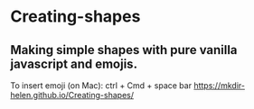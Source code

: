 # Creating-shapes
## Making simple shapes with pure vanilla javascript and emojis.
To insert emoji (on Mac):  ctrl + Cmd + space bar
https://mkdir-helen.github.io/Creating-shapes/

